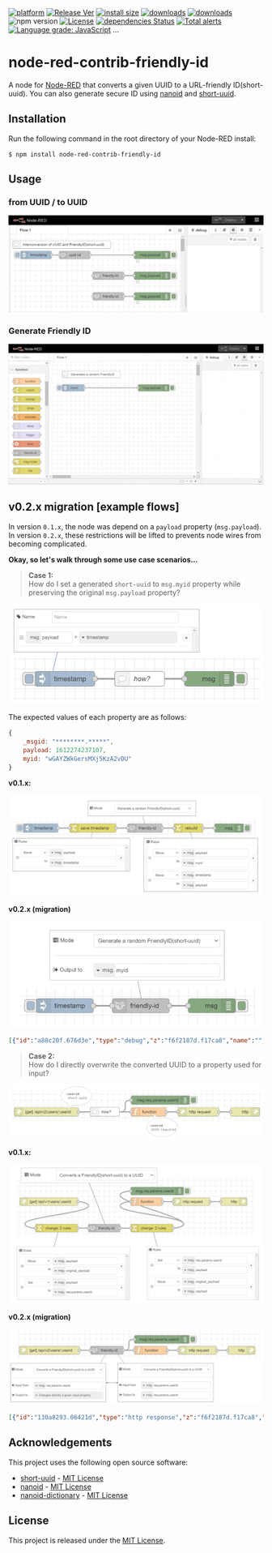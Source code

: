 [![platform][img-platform]][url-nodered]
[![Release Ver][img-release-ver]][url-my-flow]
[![install size][img-install-size]][url-packagephobia]
[![downloads][img-downloads-current]][url-npm-package]
[![downloads][img-downloads-total]][url-npm-package]
![npm version][img-npm-version]
[![License][img-license]](License)
[![dependencies Status][img-depends-status]][url-david-dm]
[![Total alerts][img-lgtm-alerts]][url-lgtm]
[![Language grade: JavaScript][img-lgtm-lang-grade]][url-lgtm] ...


# node-red-contrib-friendly-id
A node for [Node-RED](http://www.nodered.org/) that converts a given UUID to a URL-friendly ID(short-uuid). You can also generate secure ID using [nanoid](https://github.com/ai/nanoid) and [short-uuid](https://github.com/oculus42/short-uuid).

## Installation
Run the following command in the root directory of your Node-RED install:
```shell
$ npm install node-red-contrib-friendly-id
```

## Usage

### from UUID / to UUID
![encode-decode](.images/encode-decode.gif)

### Generate Friendly ID
![generate](.images/generate-id.gif)


## v0.2.x migration [example flows]
In version `0.1.x`, the node was depend on a `payload` property (`msg.payload`).  
In version `0.2.x`, these restrictions will be lifted to prevents node wires from becoming complicated.


**Okay, so let's walk through some use case scenarios...**

> **Case 1:**  
> How do I set a generated `short-uuid` to `msg.myid` property while preserving the original `msg.payload` property?

![How?](.images/timestamp-shortuuid-how.png)

The expected values of each property are as follows:

```js
{
    _msgid: "********.*****",
    payload: 1612274237107,
    myid: "wGAYZWkGersMXj5KzA2vDU"
}
```

**v0.1.x:**

![v0.1.x](.images/timestamp-shortuuid-v0.1.x.png)


**v0.2.x (migration)**

![v0.2.x](.images/timestamp-shortuuid-v0.2.x.png)

```json
[{"id":"a88c20f.676d3e","type":"debug","z":"f6f2187d.f17ca8","name":"","active":true,"tosidebar":true,"console":false,"tostatus":false,"complete":"true","targetType":"full","statusVal":"","statusType":"auto","x":450,"y":340,"wires":[]},{"id":"c04fc85.e6ef838","type":"friendly-id","z":"f6f2187d.f17ca8","name":"","mode":"GENERATE-SHORTID","charlen":21,"charset":"DEFAULT","customs":"","tostatus":false,"statusVal":"","statusType":"auto","inputFromVal":"","inputFromType":"auto","outputToVal":"myid","outputToType":"msg","x":300,"y":340,"wires":[["a88c20f.676d3e"]]},{"id":"68101c27.6c4f84","type":"inject","z":"f6f2187d.f17ca8","name":"","props":[{"p":"payload"}],"repeat":"","crontab":"","once":false,"onceDelay":0.1,"topic":"","payload":"","payloadType":"date","x":140,"y":340,"wires":[["c04fc85.e6ef838"]]}]
```


> **Case 2:**  
> How do I directly overwrite the converted UUID to a property used for input?

![how?](.images/changes-param-directly-how.png)


**v0.1.x:**

![v0.1.x](.images/changes-param-directly-v0.1.x.png)

**v0.2.x (migration)**

![v0.2.x](.images/changes-param-directly-v0.2.x.png)

```json
[{"id":"130a8293.06421d","type":"http response","z":"f6f2187d.f17ca8","name":"","statusCode":"","headers":{},"x":510,"y":380,"wires":[]},{"id":"283657c9.5e37d8","type":"friendly-id","z":"f6f2187d.f17ca8","name":"","mode":"DECODE","charlen":21,"charset":"DEFAULT","customs":"","tostatus":false,"statusVal":"","statusType":"auto","inputFromVal":"req.params.userid","inputFromType":"msg","outputToVal":"req.params.userid","outputToType":"msg","x":360,"y":380,"wires":[["19a63487.dc85bb","130a8293.06421d"]]},{"id":"92bdbc63.ac83f","type":"http in","z":"f6f2187d.f17ca8","name":"","url":"/api/v2/users/:userid","method":"get","upload":false,"swaggerDoc":"","x":150,"y":380,"wires":[["283657c9.5e37d8"]]},{"id":"19a63487.dc85bb","type":"debug","z":"f6f2187d.f17ca8","name":"","active":true,"tosidebar":true,"console":false,"tostatus":false,"complete":"req.params.userid","targetType":"msg","statusVal":"","statusType":"auto","x":560,"y":340,"wires":[]}]
```


## Acknowledgements
This project uses the following open source software:
- [short-uuid](https://www.npmjs.com/package/short-uuid) - [MIT License](https://github.com/oculus42/short-uuid/blob/develop/LICENSE)
- [nanoid](https://www.npmjs.com/package/nanoid) - [MIT License](https://github.com/ai/nanoid/blob/main/LICENSE)
- [nanoid-dictionary](https://www.npmjs.com/package/nanoid-dictionary) - [MIT License](https://github.com/CyberAP/nanoid-dictionary/blob/master/LICENSE)

## License
This project is released under the [MIT License](LICENSE).


[img-platform]: https://img.shields.io/badge/platform-Node--RED-brown.svg
[img-release-ver]: https://img.shields.io/npm/v/node-red-contrib-friendly-id?color=limegreen&label=release
[img-install-size]: https://packagephobia.com/badge?p=node-red-contrib-friendly-id
[img-downloads-current]: https://img.shields.io/npm/dm/node-red-contrib-friendly-id.svg
[img-downloads-total]: https://img.shields.io/npm/dt/node-red-contrib-friendly-id.svg
[img-npm-version]: https://img.shields.io/badge/npm-6.9.0-blue.svg
[img-license]: https://img.shields.io/github/license/eternity1984/node-red-contrib-friendly-id
[img-depends-status]: https://status.david-dm.org/gh/eternity1984/node-red-contrib-friendly-id.svg
[img-lgtm-alerts]: https://img.shields.io/lgtm/alerts/g/eternity1984/node-red-contrib-friendly-id.svg?logo=lgtm&logoWidth=18
[img-lgtm-lang-grade]: https://img.shields.io/lgtm/grade/javascript/g/eternity1984/node-red-contrib-friendly-id.svg?logo=lgtm&logoWidth=18

[url-nodered]: https://nodered.org/
[url-my-flow]: https://flows.nodered.org/node/node-red-contrib-friendly-id
[url-packagephobia]: https://packagephobia.com/result?p=node-red-contrib-friendly-id
[url-npm-package]: https://www.npmjs.com/package/node-red-contrib-friendly-id
[url-david-dm]: https://david-dm.org/eternity1984/node-red-contrib-friendly-id
[url-lgtm]: https://lgtm.com/projects/g/eternity1984/node-red-contrib-friendly-id/
